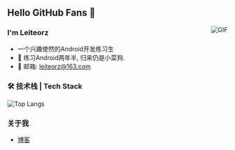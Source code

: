 ## Hello GitHub Fans 👋
<img align="right" alt="GIF" src="https://raw.githubusercontent.com/JoeyBling/JoeyBling/master/pic/pusheencode.gif" />

### I'm Leiteorz

- 一个兴趣使然的Android开发练习生
- 🌱 练习Android两年半, 归来仍是小菜狗.
- 💬 邮箱: leiteorz@163.com

### 🛠 技术栈 | Tech Stack

![Top Langs](https://github-readme-stats.vercel.app/api/top-langs/?username=&layout=compact&theme=tokyonight)

### 关于我
- [博客](https://juejin.cn/user/3813539366054221)


